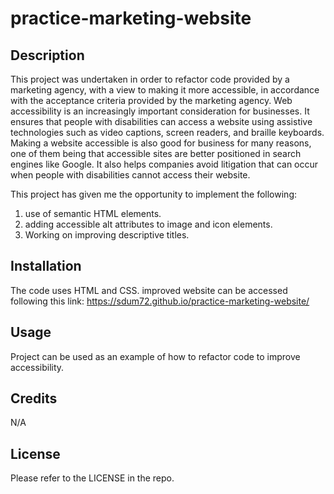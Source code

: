 # practice-marketing-website

## Description

This project was undertaken in order to refactor code provided by a marketing agency, with a view to making it more accessible, in accordance with the acceptance criteria provided by the marketing agency.
Web accessibility is an increasingly important consideration for businesses. It ensures that people with disabilities can access a website using assistive technologies such as video captions, screen readers, and braille keyboards. Making a website accessible is also good for business for many reasons, one of them being that accessible sites are better positioned in search engines like Google. It also helps companies avoid litigation that can occur when people with disabilities cannot access their website.

This project has given me the opportunity to implement the following: 
1. use of semantic HTML elements.
2. adding accessible alt attributes to image and icon elements.
3. Working on improving descriptive titles.

## Installation

The code uses HTML and CSS.
improved website can be accessed following this link:  https://sdum72.github.io/practice-marketing-website/


## Usage
Project can be used as an example of how to refactor code to improve accessibility.
 
 
## Credits

N/A

## License

Please refer to the LICENSE in the repo.
